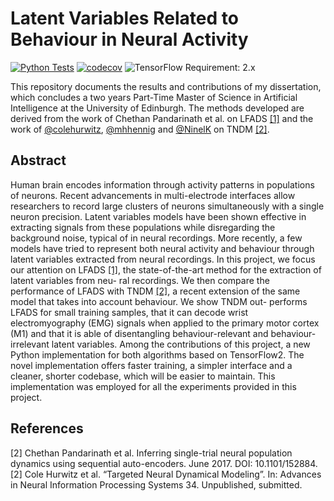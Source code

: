 # Latent Variables Related to Behaviour in Neural Activity

[![Python Tests](https://github.com/alessandrofacchin/msc-project/actions/workflows/python-tests.yml/badge.svg?branch=main)](https://github.com/alessandrofacchin/msc-project/actions/workflows/python-tests.yml) [![codecov](https://codecov.io/gh/alessandrofacchin/msc-project/branch/main/graph/badge.svg?token=nqcEwTGBbE)](https://codecov.io/gh/alessandrofacchin/msc-project) ![TensorFlow Requirement: 2.x](https://img.shields.io/badge/TensorFlow%20Requirement-2.x-brightgreen)

This repository documents the results and contributions of my dissertation, which concludes a two years Part-Time Master of Science in Artificial Intelligence at the University of Edinburgh. The methods developed are derived from the work of Chethan Pandarinath et al. on LFADS [[1]](#1) and the work of [@colehurwitz]( https://github.com/colehurwitz), [@mhhennig](https://github.com/mhhennig) and [@NinelK](https://github.com/NinelK) on TNDM [[2]](#2).

## Abstract

Human brain encodes information through activity patterns in populations of neurons. Recent advancements in multi-electrode interfaces allow researchers to record large clusters of neurons simultaneously with a single neuron precision. Latent variables models have been shown effective in extracting signals from these populations while disregarding the background noise, typical of in neural recordings. More recently, a few models have tried to represent both neural activity and behaviour through latent variables extracted from neural recordings. In this project, we focus our attention on LFADS [[1]](#1), the state-of-the-art method for the extraction of latent variables from neu- ral recordings. We then compare the performance of LFADS with TNDM [[2]](#2), a recent extension of the same model that takes into account behaviour. We show TNDM out- performs LFADS for small training samples, that it can decode wrist electromyography (EMG) signals when applied to the primary motor cortex (M1) and that it is able of disentangling behaviour-relevant and behaviour-irrelevant latent variables. Among the contributions of this project, a new Python implementation for both algorithms based on TensorFlow2. The novel implementation offers faster training, a simpler interface and a cleaner, shorter codebase, which will be easier to maintain. This implementation was employed for all the experiments provided in this project.

## References
<a id="2">[2]</a> 
Chethan Pandarinath et al. Inferring single-trial neural population dynamics using sequential auto-encoders. June 2017. DOI: 10.1101/152884.
<a id="2">[2]</a> 
Cole Hurwitz et al. “Targeted Neural Dynamical Modeling”. In: Advances in Neural Information Processing Systems 34. Unpublished, submitted.
